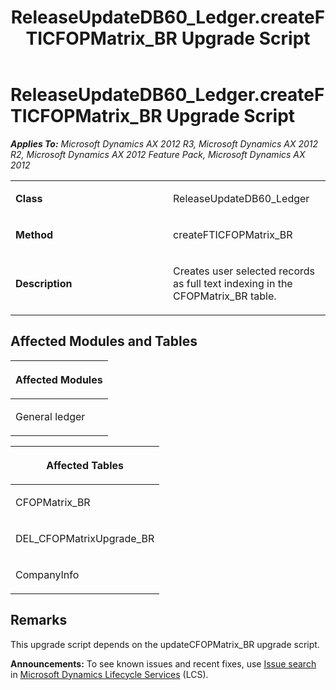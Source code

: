 ﻿---
title: ReleaseUpdateDB60_Ledger.createFTICFOPMatrix_BR Upgrade Script
TOCTitle: ReleaseUpdateDB60_Ledger.createFTICFOPMatrix_BR Upgrade Script
ms:assetid: a919952e-b078-1f58-397b-c7748d470607
ms:mtpsurl: https://msdn.microsoft.com/en-us/library/JJ686416(v=AX.60)
ms:contentKeyID: 49710372
ms.date: 05/18/2015
mtps_version: v=AX.60
---

# ReleaseUpdateDB60\_Ledger.createFTICFOPMatrix\_BR Upgrade Script 


_**Applies To:** Microsoft Dynamics AX 2012 R3, Microsoft Dynamics AX 2012 R2, Microsoft Dynamics AX 2012 Feature Pack, Microsoft Dynamics AX 2012_

<table>
<colgroup>
<col style="width: 50%" />
<col style="width: 50%" />
</colgroup>
<tbody>
<tr class="odd">
<td><p><strong>Class</strong></p></td>
<td><p>ReleaseUpdateDB60_Ledger</p></td>
</tr>
<tr class="even">
<td><p><strong>Method</strong></p></td>
<td><p>createFTICFOPMatrix_BR</p></td>
</tr>
<tr class="odd">
<td><p><strong>Description</strong></p></td>
<td><p>Creates user selected records as full text indexing in the CFOPMatrix_BR table.</p></td>
</tr>
</tbody>
</table>


## Affected Modules and Tables

<table>
<colgroup>
<col style="width: 100%" />
</colgroup>
<thead>
<tr class="header">
<th><p>Affected Modules</p></th>
</tr>
</thead>
<tbody>
<tr class="odd">
<td><p>General ledger</p></td>
</tr>
</tbody>
</table>


<table>
<colgroup>
<col style="width: 100%" />
</colgroup>
<thead>
<tr class="header">
<th><p>Affected Tables</p></th>
</tr>
</thead>
<tbody>
<tr class="odd">
<td><p>CFOPMatrix_BR</p></td>
</tr>
<tr class="even">
<td><p>DEL_CFOPMatrixUpgrade_BR</p></td>
</tr>
<tr class="odd">
<td><p>CompanyInfo</p></td>
</tr>
</tbody>
</table>


## Remarks

This upgrade script depends on the updateCFOPMatrix\_BR upgrade script.

  
**Announcements:** To see known issues and recent fixes, use [Issue search](http://go.microsoft.com/fwlink/?linkid=389258) in [Microsoft Dynamics Lifecycle Services](http://go.microsoft.com/fwlink/?linkid=306505) (LCS).

